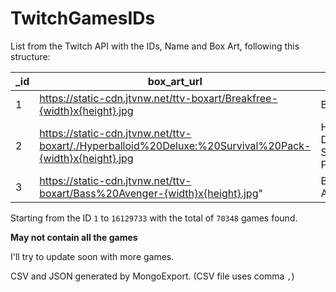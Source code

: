 # TwitchGamesIDs
List from the Twitch API with the IDs, Name and Box Art, following this structure:

|_id|box_art_url|name
|---|-----------|----|
|1|https://static-cdn.jtvnw.net/ttv-boxart/Breakfree-{width}x{height}.jpg|Breakfree|
|2|https://static-cdn.jtvnw.net/ttv-boxart/./Hyperballoid%20Deluxe:%20Survival%20Pack-{width}x{height}.jpg|Hyperballoid Deluxe: Survival Pack|
|3  |https://static-cdn.jtvnw.net/ttv-boxart/Bass%20Avenger-{width}x{height}.jpg"|Bass Avenger|

Starting from the ID `1` to `16129733` with the total of `70348` games found.

**May not contain all the games**

I'll try to update soon with more games.

CSV and JSON generated by MongoExport. (CSV file uses comma `,`)
